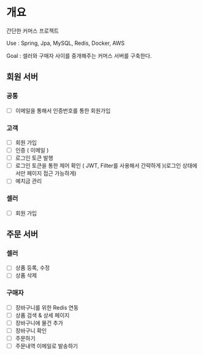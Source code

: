 # 개요
간단한 커머스 프로젝트

Use : Spring, Jpa, MySQL, Redis, Docker, AWS

Goal : 셀러와 구매자 사이를 중개해주는 커머스 서버를 구축한다.


## 회원 서버

### 공통
- [ ]  이메일을 통해서 인증번호를 통한 회원가입

### 고객
- [ ]  회원 가입
- [ ]  인증 ( 이메일 )
- [ ]  로그인 토큰 발행
- [ ]  로그인 토큰을 통한 제어 확인 ( JWT, Filter를 사용해서 간략하게 )(로그인 상태에서만 페이지 접근 가능하게)
- [ ]  예치금 관리
 
### 셀러
- [ ]  회원 가입


## 주문 서버

### 셀러
- [ ]  상품 등록, 수정
- [ ]  상품 삭제

### 구매자
- [ ]  장바구니를 위한 Redis 연동
- [ ]  상품 검색 & 상세 페이지
- [ ]  장바구니에 물건 추가
- [ ]  장바구니 확인
- [ ]  주문하기
- [ ]  주문내역 이메일로 발송하기
